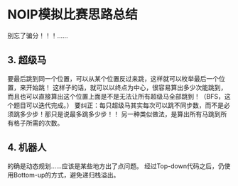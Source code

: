 # NOIP模拟比赛思路总结

别忘了骗分！！！……

## 3. 超级马

要最后跳到同一个位置，可以从某个位置反过来跳，这样就可以枚举最后一个位置，来开始跳！
这样子的话，就可以以终点为中心，很容易算出多少次能跳到，而且也可以直接算出这个位置上面是不是无法让所有超级马全部跳到！（BFS，这个题目可以迭代完成。）
要纠正：每只超级马其实每次可以跳不同步数，而不是必须跳多少步！那只是说最多跳多少步！！
另一种类似做法，是算出所有马跳到所有格子所需的次数。

## 4. 机器人
的确是动态规划……应该是某些地方出了点问题。
经过Top-down代码之后，仍使用Bottom-up的方式，避免递归栈溢出。